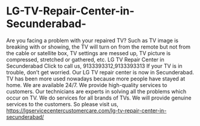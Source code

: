 # LG-TV-Repair-Center-in-Secunderabad-
Are you facing a problem with your repaired TV? Such as TV image is breaking with or showing, the TV will turn on from the remote but not from the cable or satellite box, TV settings are messed up, TV picture is compressed, stretched or gathered, etc. LG TV Repair Center in Secunderabad Click to call us, 9133393312,9133393313  If your TV is in trouble, don’t get worried. Our LG TV repair center is now in Secunderabad. TV has been more used nowadays because more people have stayed at home. We are available 24/7. We provide high-quality services to customers. Our technicians are experts in solving all the problems which occur on TV. We do services for all brands of TVs. We will provide genuine services to the customers. So please visit us, https://lgservicecentercustomercare.com/lg-tv-repair-center-in-secunderabad/
